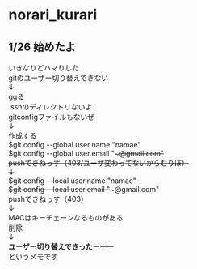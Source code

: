 # norari_kurari
## 1/26 始めたよ
いきなりどハマりした  
gitのユーザー切り替えできない  
↓  
ggる  
.sshのディレクトリないよ  
gitconfigファイルもないぜ  
↓  
作成する  
$git config --global user.name "namae"  
$git config --global user.email "~~~@gmail.com"  
pushできねっす（403/ユーザ変わってないからむりぽ）  
↓  
$git config --local user.name "namae"  
$git config --local user.email "~~~@gmail.com"  
pushできねっす（403）  
↓  
MACはキーチェーンなるものがある  
削除  
↓  
**ユーザー切り替えできったーーー**  
というメモです